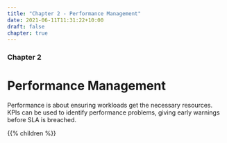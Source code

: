 ```yaml
---
title: "Chapter 2 - Performance Management"
date: 2021-06-11T11:31:22+10:00
draft: false
chapter: true
---
```


### Chapter 2

# Performance Management

Performance is about ensuring workloads get the necessary resources. KPIs can be used to identify performance problems, giving early warnings before SLA is breached.

{{% children  %}}